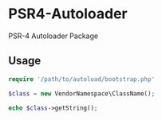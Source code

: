 # PSR4-Autoloader
PSR-4 Autoloader Package

## Usage
```php
require '/path/to/autoload/bootstrap.php'

$class = new VendorNamespace\ClassName();

echo $class->getString();
```
